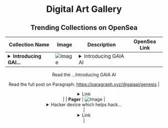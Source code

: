 <div align="center">

# Digital Art Gallery

## Trending Collections on OpenSea

| Collection Name                       | Image                                                                                     | Description                       | OpenSea Link                                                                                          |
|---------------------------------------|-------------------------------------------------------------------------------------------|-----------------------------------|--------------------------------------------------------------------------------------------------------|
| **<details><summary>Introducing GAI...</summary>Introducing GAIA AI</details>** | ![Image](https://i.seadn.io/s/raw/files/4b626e4f4dc2577f87be9a3851fa8812.webp?w=500&auto=format?w=200&auto=format) | <details><summary>Introducing GAIA AI

Read the ...</summary>Introducing GAIA AI

Read the full post on Paragraph: https://paragraph.xyz/@gaiaai/genesis</details> | <details><summary>Link</summary>[Introducing GAIA AI](https://opensea.io/collection/introducing-gaia-ai)</details> |
| **Pager** | ![Image](https://i.seadn.io/s/raw/files/e6cd3b734ccb8bc3a0ebaf663caf8f3b.png?w=500&auto=format?w=200&auto=format) | <details><summary>Hacker device which helps hack...</summary>Hacker device which helps hack a 0xterminal.game</details> | <details><summary>Link</summary>[Pager](https://opensea.io/collection/pager-14)</details> |

</div>